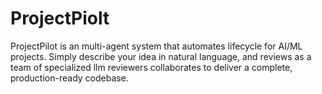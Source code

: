 # ProjectPiolt
ProjectPilot is an multi-agent system that automates lifecycle for AI/ML projects. Simply describe your idea in natural language, and reviews as a team of specialized llm reviewers collaborates to deliver a complete, production-ready codebase.
